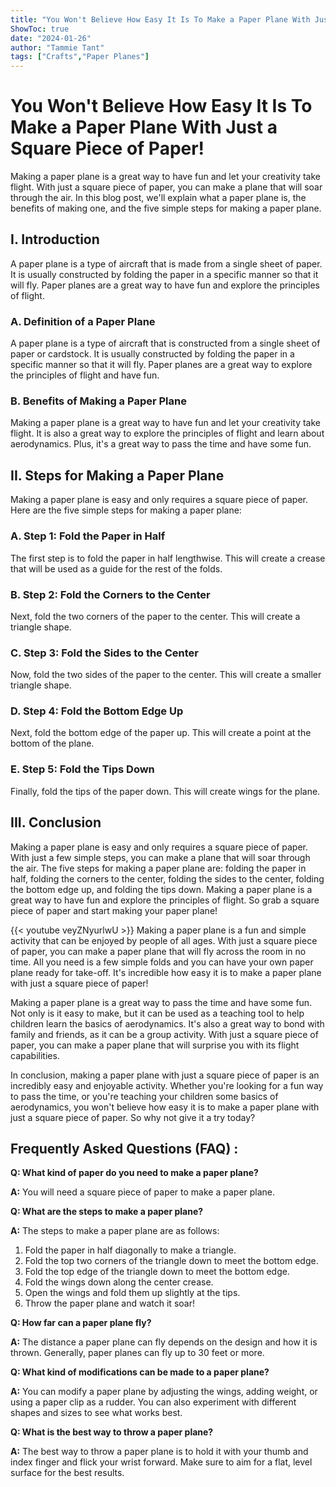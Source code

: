 ```yaml
---
title: "You Won't Believe How Easy It Is To Make a Paper Plane With Just a Square Piece of Paper!"
ShowToc: true 
date: "2024-01-26"
author: "Tammie Tant" 
tags: ["Crafts","Paper Planes"]
---
```

# You Won't Believe How Easy It Is To Make a Paper Plane With Just a Square Piece of Paper!

Making a paper plane is a great way to have fun and let your creativity take flight. With just a square piece of paper, you can make a plane that will soar through the air. In this blog post, we'll explain what a paper plane is, the benefits of making one, and the five simple steps for making a paper plane.

## I. Introduction

A paper plane is a type of aircraft that is made from a single sheet of paper. It is usually constructed by folding the paper in a specific manner so that it will fly. Paper planes are a great way to have fun and explore the principles of flight.

### A. Definition of a Paper Plane

A paper plane is a type of aircraft that is constructed from a single sheet of paper or cardstock. It is usually constructed by folding the paper in a specific manner so that it will fly. Paper planes are a great way to explore the principles of flight and have fun.

### B. Benefits of Making a Paper Plane

Making a paper plane is a great way to have fun and let your creativity take flight. It is also a great way to explore the principles of flight and learn about aerodynamics. Plus, it's a great way to pass the time and have some fun.

## II. Steps for Making a Paper Plane

Making a paper plane is easy and only requires a square piece of paper. Here are the five simple steps for making a paper plane:

### A. Step 1: Fold the Paper in Half

The first step is to fold the paper in half lengthwise. This will create a crease that will be used as a guide for the rest of the folds.

### B. Step 2: Fold the Corners to the Center

Next, fold the two corners of the paper to the center. This will create a triangle shape.

### C. Step 3: Fold the Sides to the Center

Now, fold the two sides of the paper to the center. This will create a smaller triangle shape.

### D. Step 4: Fold the Bottom Edge Up

Next, fold the bottom edge of the paper up. This will create a point at the bottom of the plane.

### E. Step 5: Fold the Tips Down

Finally, fold the tips of the paper down. This will create wings for the plane.

## III. Conclusion

Making a paper plane is easy and only requires a square piece of paper. With just a few simple steps, you can make a plane that will soar through the air. The five steps for making a paper plane are: folding the paper in half, folding the corners to the center, folding the sides to the center, folding the bottom edge up, and folding the tips down. Making a paper plane is a great way to have fun and explore the principles of flight. So grab a square piece of paper and start making your paper plane!

{{< youtube veyZNyurlwU >}} 
Making a paper plane is a fun and simple activity that can be enjoyed by people of all ages. With just a square piece of paper, you can make a paper plane that will fly across the room in no time. All you need is a few simple folds and you can have your own paper plane ready for take-off. It's incredible how easy it is to make a paper plane with just a square piece of paper! 

Making a paper plane is a great way to pass the time and have some fun. Not only is it easy to make, but it can be used as a teaching tool to help children learn the basics of aerodynamics. It's also a great way to bond with family and friends, as it can be a group activity. With just a square piece of paper, you can make a paper plane that will surprise you with its flight capabilities. 

In conclusion, making a paper plane with just a square piece of paper is an incredibly easy and enjoyable activity. Whether you're looking for a fun way to pass the time, or you're teaching your children some basics of aerodynamics, you won't believe how easy it is to make a paper plane with just a square piece of paper. So why not give it a try today?

## Frequently Asked Questions (FAQ) :
**Q: What kind of paper do you need to make a paper plane?**

**A:** You will need a square piece of paper to make a paper plane.

**Q: What are the steps to make a paper plane?**

**A:** The steps to make a paper plane are as follows:

1. Fold the paper in half diagonally to make a triangle.
2. Fold the top two corners of the triangle down to meet the bottom edge.
3. Fold the top edge of the triangle down to meet the bottom edge.
4. Fold the wings down along the center crease.
5. Open the wings and fold them up slightly at the tips.
6. Throw the paper plane and watch it soar!

**Q: How far can a paper plane fly?**

**A:** The distance a paper plane can fly depends on the design and how it is thrown. Generally, paper planes can fly up to 30 feet or more.

**Q: What kind of modifications can be made to a paper plane?**

**A:** You can modify a paper plane by adjusting the wings, adding weight, or using a paper clip as a rudder. You can also experiment with different shapes and sizes to see what works best.

**Q: What is the best way to throw a paper plane?**

**A:** The best way to throw a paper plane is to hold it with your thumb and index finger and flick your wrist forward. Make sure to aim for a flat, level surface for the best results.





